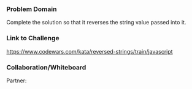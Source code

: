 ### Problem Domain

Complete the solution so that it reverses the string value passed into it.

### Link to Challenge

https://www.codewars.com/kata/reversed-strings/train/javascript

### Collaboration/Whiteboard

Partner: 